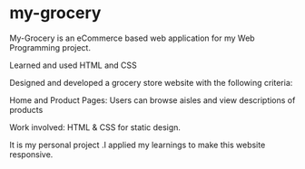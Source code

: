 # my-grocery

My-Grocery is an eCommerce based web application for my Web Programming project.


Learned and used HTML and CSS 

Designed and developed a grocery store website with the following criteria:

Home and Product Pages: Users can browse aisles and view descriptions of products

Work involved: HTML & CSS for static design.


It is my personal project .I applied my learnings to make this website responsive.

